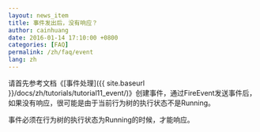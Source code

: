 ```yaml
---
layout: news_item
title: 事件发出后，没有响应？
author: cainhuang
date: 2016-01-14 17:10:00 +0800
categories: [FAQ]
permalink: /zh/faq/event
lang: zh
---
```


请首先参考文档《[事件处理]({{ site.baseurl }}/docs/zh/tutorials/tutorial11_event/)》创建事件，通过FireEvent发送事件后，如果没有响应，很可能是由于当前行为树的执行状态不是Running。

事件必须在行为树的执行状态为Running的时候，才能响应。
